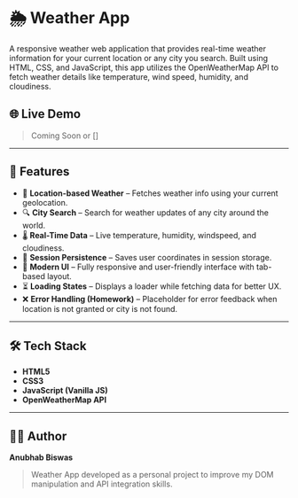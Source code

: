# 🌦️ Weather App

A responsive weather web application that provides real-time weather information for your current location or any city you search. Built using HTML, CSS, and JavaScript, this app utilizes the OpenWeatherMap API to fetch weather details like temperature, wind speed, humidity, and cloudiness.

## 🌐 Live Demo

> Coming Soon or []
---

## 🚀 Features

- 📍 **Location-based Weather** – Fetches weather info using your current geolocation.
- 🔍 **City Search** – Search for weather updates of any city around the world.
- 🌡️ **Real-Time Data** – Live temperature, humidity, windspeed, and cloudiness.
- 🔁 **Session Persistence** – Saves user coordinates in session storage.
- 🎨 **Modern UI** – Fully responsive and user-friendly interface with tab-based layout.
- ⏳ **Loading States** – Displays a loader while fetching data for better UX.
- ❌ **Error Handling (Homework)** – Placeholder for error feedback when location is not granted or city is not found.

---

## 🛠️ Tech Stack

- **HTML5**
- **CSS3**
- **JavaScript (Vanilla JS)**
- **OpenWeatherMap API**

---



## 🙋‍♂️ Author

**Anubhab Biswas**

> Weather App developed as a personal project to improve my DOM manipulation and API integration skills.
